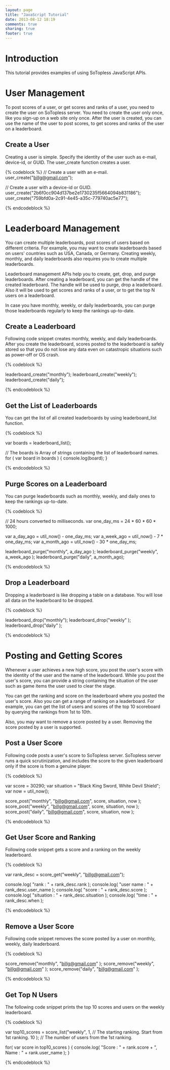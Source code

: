 ```yaml
---
layout: page
title: "JavaScript Tutorial"
date: 2013-08-12 18:19
comments: true
sharing: true
footer: true
---
```


Introduction
============
This tutorial provides examples of using SoTopless JavaScript APIs.

User Management
===============
To post scores of a user, or get scores and ranks of a user, you need to create the user on SoTopless server. You need to create the user only once, like you sign-up on a web site only once.
After the user is created, you can use the name of the user to post scores, to get scores and ranks of the user on a leaderboard.

Create a User
-------------
Creating a user is simple. Specify the identity of the user such as e-mail, device-id, or GUID. The user_create function creates a user.

{% codeblock %}
// Create a user with an e-mail. 
user_create("billg@gmail.com");

// Create a user with a device-id or GUID.
user_create("2b6f0cc904d137be2e1730235f5664094b831186"); 
user_create("759bfd0a-2c91-4e45-a35c-779740ac5e77");  

{% endcodeblock %}

Leaderboard Management
======================
You can create multiple leaderboards, post scores of users based on different criteria. For example, you may want to create leaderboards based on users' countries such as USA, Canada, or Germany. Creating weekly, monthly, and daily leaderboards also requires you to create multiple leaderboards.

Leaderboard management APIs help you to create, get, drop, and purge leaderboards. After creating a leaderboard, you can get the handle of the created leaderboard. The handle will be used to purge, drop a leaderboard. Also it will be used to get scores and ranks of a user, or to get the top N users on a leaderboard.

In case you have monthly, weekly, or daily leaderboards, you can purge those leaderboards regularly to keep the rankings up-to-date. 

Create a Leaderboard
--------------------
Following code snippet creates monthly, weekly, and daily leaderboards. After you create the leaderboard, scores posted to the leaderboard is safely stored so that you do not lose any data even on catastropic situations such as power-off or OS crash.

{% codeblock %}

leaderboard_create("monthly");
leaderboard_create("weekly");
leaderboard_create("daily");

{% endcodeblock %}

Get the List of Leaderboards
----------------------------
You can get the list of all created leaderboards by using leaderboard_list function.

{% codeblock %}

var boards = leaderboard_list();

// The boards is Array of strings containing the list of leaderboard names.
for ( var board in boards ) {
    console.log(board);
}

{% endcodeblock %}

Purge Scores on a Leaderboard
-----------------------------
You can purge leaderboards such as monthly, weekly, and daily ones to keep the rankings up-to-date.

{% codeblock %}

// 24 hours converted to milliseconds.
var one_day_ms = 24 * 60 * 60 * 1000;

var a_day_ago   = util_now() - one_day_ms;
var a_week_ago  = util_now() - 7 * one_day_ms;
var a_month_ago = util_now() - 30 * one_day_ms;

leaderboard_purge("monthly", a_day_ago  );
leaderboard_purge("weekly",  a_week_ago );
leaderboard_purge("daily",   a_month_ago);

{% endcodeblock %}

Drop a Leaderboard
------------------
Dropping a leaderboard is like dropping a table on a database. You will lose all data on the leaderboard to be dropped.

{% codeblock %}

leaderboard_drop("monthly"); 
leaderboard_drop("weekly" ); 
leaderboard_drop("daily" ); 

{% endcodeblock %}


Posting and Getting Scores
==========================
Whenever a user achieves a new high score, you post the user's score with the identity of the user and the name of the leaderboard. While you post the user's score, you can provide a string containing the situation of the user such as game items the user used to clear the stage. 

You can get the ranking and score on the leaderboard where you posted the user's score. Also you can get a range of ranking on a leaderboard. For example, you can get the list of users and scores of the top 10 scoreboard by querying the rankings from 1st to 10th. 

Also, you may want to remove a score posted by a user. Removing the score posted by a user is supported.

Post a User Score
-----------------
Following code posts a user's score to SoTopless server. SoTopless server runs a quick scrutinization, and includes the score to the given leaderboard only if the score is from a genuine player. 

{% codeblock %}

var score = 30290;
var situation = "Black King Sword, White Devil Shield";
var now = util_now();    

score_post("monthly", "billg@gmail.com", score, situation, now );
score_post("weekly",  "billg@gmail.com", score, situation, now );
score_post("daily",   "billg@gmail.com", score, situation, now );

{% endcodeblock %}

Get User Score and Ranking
---------------------------
Following code snippet gets a score and a ranking on the weekly leaderboard.

{% codeblock %}

var rank_desc = score_get("weekly", "billg@gmail.com");

console.log( "rank      : " + rank_desc.rank );
console.log( "user name : " + rank_desc.user_name );
console.log( "score     : " + rank_desc.score );
console.log( "situation : " + rank_desc.situation );
console.log( "time      : " + rank_desc.when );

{% endcodeblock %}

Remove a User Score
-------------------
Following code snippet removes the score posted by a user on monthly, weekly, daily leaderboard.

{% codeblock %}

score_remove("monthly", "billg@gmail.com" );
score_remove("weekly",  "billg@gmail.com" );
score_remove("daily",   "billg@gmail.com" );

{% endcodeblock %}

Get Top N Users
---------------
The following code snippet prints the top 10 scores and users on the weekly leaderboard.

{% codeblock %}

var top10_scores = 
score_list("weekly", 
            1,    // The starting ranking. Start from 1st ranking. 
            10 ); // The number of users from the 1st ranking.  

for( var score in top10_scores )
{
    console.log( "Score : " + rank.score + ", Name : " + rank.user_name );
}

{% endcodeblock %}
